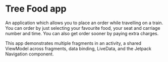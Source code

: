 Tree Food app
=================================

An application which allows you to place an order while travelling on a train.
You can order by just selecting your favourite food, your seat and carriage number and time. You can also
get order sooner by paying extra charges.

This app demonstrates multiple fragments in an activity, a shared ViewModel across fragments,
data binding, LiveData, and the Jetpack Navigation component.

